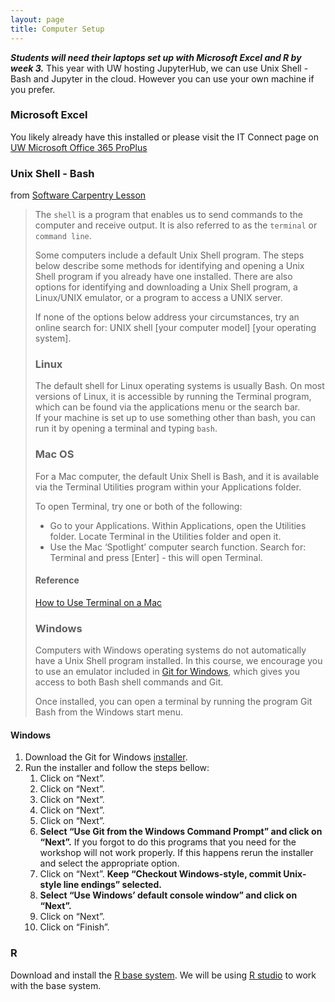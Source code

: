 ```yaml
---
layout: page
title: Computer Setup
---
```


***Students will need their laptops set up with Microsoft Excel and R by week 3.***
This year with UW hosting JupyterHub, we can use Unix Shell - Bash and Jupyter in the cloud. However you can use your own machine if you prefer.


### Microsoft Excel

You likely already have this installed or please visit the IT Connect page on [UW Microsoft Office 365 ProPlus](https://itconnect.uw.edu/wares/uware/microsoft/microsoft-office-365-proplus/)

### Unix Shell - Bash      

from [Software Carpentry Lesson](https://github.com/swcarpentry/shell-novice/blob/gh-pages/setup.md)    
> The `shell` is a program that enables us to send commands to the computer and receive output. It is also referred to as the `terminal` or `command line`.
>
> Some computers include a default Unix Shell program.
> The steps below describe some methods for identifying and opening a Unix Shell program if you already have one installed.
> There are also options for identifying and downloading a Unix Shell program, a Linux/UNIX emulator, or a program to access a UNIX server.
>
> If none of the options below address your circumstances, try an online search for: UNIX shell [your computer model] [your operating system].
>
> ### Linux
> The default shell for Linux operating systems is usually Bash.
> On most versions of Linux, it is accessible by running the Terminal program,
>  which can be found via the applications menu or the search bar.  
> If your machine is set up to use something other than bash, you can run it by opening a terminal and typing `bash`.
>
> ### Mac OS
> For a Mac computer, the default Unix Shell is Bash,
> and it is available via the Terminal Utilities program within your Applications folder.
>
> To open Terminal, try one or both of the following:
> * Go to your Applications. Within Applications, open the Utilities folder. Locate Terminal in the Utilities folder and open it.
> * Use the Mac ‘Spotlight’ computer search function. Search for: Terminal and press [Enter] - this will open Terminal.
>
> #### Reference
> [How to Use Terminal on a Mac](http://www.macworld.co.uk/feature/mac-software/how-use-terminal-on-mac-3608274/)
>
> ### Windows
> Computers with Windows operating systems do not automatically have a Unix Shell program installed.
> In this course, we encourage you to use an emulator included in [Git for Windows](https://gitforwindows.org/),
> which gives you access to both Bash shell commands and Git.
>
> Once installed, you can open a terminal by running the program Git Bash from the Windows start menu.



<h4 id="windows">Windows</h4>

<ol>
  <li>Download the Git for Windows
<a href="https://git-for-windows.github.io/">installer</a>.</li>
  <li>Run the installer and follow the steps bellow:
    <ol>
      <li>Click on “Next”.</li>
      <li>Click on “Next”.</li>
      <li>Click on “Next”.</li>
      <li>Click on “Next”.</li>
      <li>Click on “Next”.</li>
      <li><strong>Select “Use Git from the Windows Command Prompt” and click on
“Next”.</strong> If you forgot to do this programs that you need for
the workshop will not work properly. If this happens rerun the
installer and select the appropriate option.</li>
      <li>Click on “Next”. <strong>Keep “Checkout Windows-style, commit
Unix-style line endings” selected.</strong></li>
      <li><strong>Select “Use Windows’ default console window” and click on
“Next”.</strong></li>
      <li>Click on “Next”.</li>
      <li>Click on “Finish”.</li>
    </ol>
  </li>
</ol>


### R

Download and install the [R base system](http://cran.rstudio.com/). We will be using [R studio](http://www.rstudio.com/products/rstudio/download/) to work with the base system.
